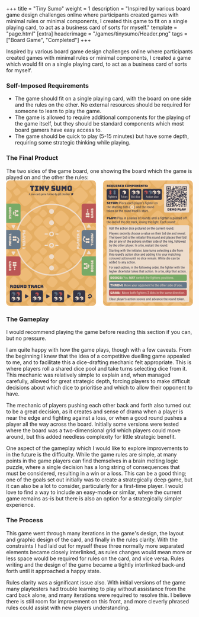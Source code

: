 +++
title = "Tiny Sumo"
weight = 1
description = "Inspired by various board game design challenges online where participants created games with minimal rules or minimal components, I created this game to fit on a single playing card, to act as a business card of sorts for myself."
template = "page.html"
[extra]
headerimage = "/games/tinysumo/Header.png"
tags = ["Board Game", "Completed"]
+++

Inspired by various board game design challenges online where participants created games with minimal rules or minimal components, I created a game which would fit on a single playing card, to act as a business card of sorts for myself.

### Self-Imposed Requirements
- The game should fit on a single playing card, with the board on one side and the rules on the other. No external resources should be required for someone to learn to play the game.
- The game is allowed to require additional components for the playing of the game itself, but they should be standard components which most board gamers have easy access to.
- The game should be quick to play (5-15 minutes) but have some depth, requiring some strategic thinking while playing.

### The Final Product
The two sides of the game board, one showing the board which the game is played on and the other the rules:
<img class = imagewithinpost src="/games/tinysumo/bothsides.png">

### The Gameplay
I would recommend playing the game before reading this section if you can, but no pressure.

I am quite happy with how the game plays, though with a few caveats. From the beginning I knew that the idea of a competitive duelling game appealed to me, and to facilitate this a dice-drafting mechanic felt appropriate. This is where players roll a shared dice pool and take turns selecting dice from it. This mechanic was relatively simple to explain and, when managed carefully, allowed for great strategic depth, forcing players to make difficult decisions about which dice to prioritise and which to allow their opponent to have.

The mechanic of players pushing each other back and forth also turned out to be a great decision, as it creates and sense of drama when a player is near the edge and fighting against a loss, or when a good round pushes a player all the way across the board. Initially some versions were tested where the board was a two-dimensional grid which players could move around, but this added needless complexity for little strategic benefit.

One aspect of the gameplay which I would like to explore improvements to in the future is the difficulty. While the game rules are simple, at many points in the game players can find themselves in a brain melting logic puzzle, where a single decision has a long string of consequences that must be considered, resulting in a win or a loss. This can be a good thing; one of the goals set out initially was to create a strategically deep game, but it can also be a lot to consider, particularly for a first-time player. I would love to find a way to include an easy-mode or similar, where the current game remains as-is but there is also an option for a strategically simpler experience.

### The Process
This game went through many iterations in the game's design, the layout and graphic design of the card, and finally in the rules clarity. With the constraints I had laid out for myself these three normally more separated elements became closely interlinked, as rules changes would mean more or less space would be required for rules on the card, and vice versa. Rules writing and the design of the game became a tightly interlinked back-and forth until it approached a happy state.

Rules clarity was a significant issue also. With initial versions of the game many playtesters had trouble learning to play without assistance from the card back alone, and many iterations were required to resolve this. I believe there is still room for improvement on this front, and more cleverly phrased rules could assist with new players understanding.
